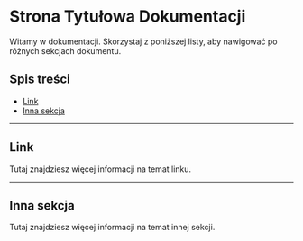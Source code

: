 # Strona Tytułowa Dokumentacji

Witamy w dokumentacji. Skorzystaj z poniższej listy, aby nawigować po różnych sekcjach dokumentu.

## Spis treści

- [Link](#link)
- [Inna sekcja](#inna-sekcja)

---

## Link

Tutaj znajdziesz więcej informacji na temat linku.

---

## Inna sekcja

Tutaj znajdziesz więcej informacji na temat innej sekcji.
